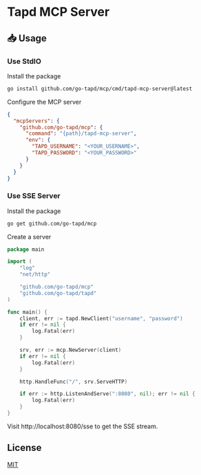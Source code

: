 # Tapd MCP Server

## 📥 Usage

### Use StdIO

Install the package

```bash
go install github.com/go-tapd/mcp/cmd/tapd-mcp-server@latest
```

Configure the MCP server

```json
{
  "mcpServers": {
    "github.com/go-tapd/mcp": {
      "command": "{path}/tapd-mcp-server",
      "env": {
        "TAPD_USERNAME": "<YOUR_USERNAME>",
        "TAPD_PASSWORD": "<YOUR_PASSWORD>"
      }
    }
  }
}
```

### Use SSE Server

Install the package

```bash
go get github.com/go-tapd/mcp
```

Create a server

```go
package main

import (
	"log"
	"net/http"

	"github.com/go-tapd/mcp"
	"github.com/go-tapd/tapd"
)

func main() {
	client, err := tapd.NewClient("username", "password")
	if err != nil {
		log.Fatal(err)
	}

	srv, err := mcp.NewServer(client)
	if err != nil {
		log.Fatal(err)
	}

	http.HandleFunc("/", srv.ServeHTTP)

	if err := http.ListenAndServe(":8080", nil); err != nil {
		log.Fatal(err)
	}
}
```

Visit http://localhost:8080/sse to get the SSE stream.

## License

[MIT](LICENSE)